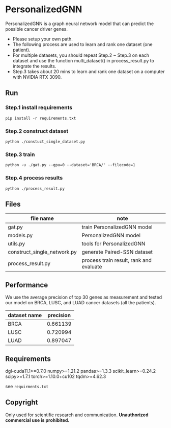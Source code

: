 # PersonalizedGNN

PersonalizedGNN is a graph neural network model that can predict the possible cancer driver genes.

- Please setup your own path.
- The following process are used to learn and rank one dataset (one patient).
- For multiple datasets, you should repeat Step.2 ~ Step.3 on each dataset and use the function multi_dataset() in process_result.py to integrate the results.
- Step.3 takes about 20 mins to learn and rank one dataset on a computer with NVIDIA RTX 3090.



## Run

### Step.1 install requirements

```shell
pip install -r requirements.txt
```



### Step.2 construct dataset

```shell
python ./constuct_single_dataset.py
```



### Step.3 train

```shell
python -u ./gat.py --gpu=0 --dataset='BRCA/' --filecode=1
```



### Step.4 process results

```shell
python ./process_result.py
```



## Files

| file name | note |
| --------------------------- | ------------------------------------------- |
| gat.py                      | train PersonalizedGNN model                 |
| models.py                   | PersonalizedGNN model                       |
| utils.py                    | tools for PersonalizedGNN                   |
| construct_single_network.py | generate Paired-SSN dataset                 |
| process_result.py           | process train result, rank and evaluate     |



## Performance

We use the average precision of top 30 genes as measurement and tested our model on BRCA, LUSC, and LUAD cancer datasets (all the patients).

| dataset name                | precision                                   |
| --------------------------- | ------------------------------------------- |
| BRCA                        | 0.661139                                    |
| LUSC                        | 0.720994                                    |
| LUAD                        | 0.897047                                    |



## Requirements

dgl-cuda11.1>=0.7.0
numpy>=1.21.2
pandas>=1.3.3
scikit_learn>=0.24.2
scipy>=1.7.1
torch>=1.10.0+cu102
tqdm>=4.62.3

see `requirments.txt`



## Copyright

Only used for scientific research and communication. **Unauthorized commercial use is prohibited.**
